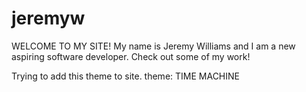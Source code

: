 # jeremyw
WELCOME TO MY SITE! 
My name is Jeremy Williams and I am a new aspiring software developer.
Check out some of my work!

Trying to add this theme to site.
theme: TIME MACHINE
